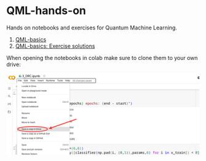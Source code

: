# QML-hands-on
Hands on notebooks and exercises for Quantum Machine Learning.



1. [QML-basics](https://colab.research.google.com/drive/19rhlraaT_YxgvPuNtI6MQjydYtfMZima?usp=sharing)
2. [QML-basics: Exercise solutions](https://colab.research.google.com/drive/1VxXjTMt7abidloR73ec2IuPHEo6JJT60?usp=sharing)


When opening the notebooks in colab make sure to clone them to your own drive:

![clone](assets/copynb2_e.png)
